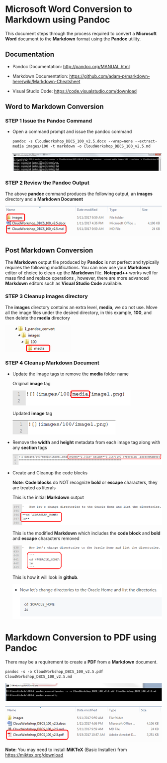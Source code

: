 #  Microsoft Word Conversion to Markdown using Pandoc

This document steps through the process required to convert a **Microsoft Word** document to the **Markdown** format using the **Pandoc** utility.

##  Documentation

-  Pandoc Documentation:  <http://pandoc.org/MANUAL.html>

-  Markdown Documentation:  <https://github.com/adam-p/markdown-here/wiki/Markdown-Cheatsheet>

-  Visual Studio Code:  <https://code.visualstudio.com/download>

##  Word to Markdown Conversion

### **STEP 1** Issue the Pandoc Command

-  Open a command prompt and issue the pandoc command

	```
	pandoc -s CloudWorkshop_DBCS_100_v2.5.docx --wrap=none --extract-media images/100 -t markdown -o CloudWorkshop_DBCS_100_v2.5.md 
	```

	![](images/pandocsconversion/image1.png)

### **STEP 2** Review the Pandoc Output

The above **pandoc** command produces the following output, an **images** directory and a **Markdown Document**

![](images/pandocsconversion/image2.png)

##  Post Markdown Conversion

The **Markdown** output file produced by **Pandoc** is not perfect and typically requires the following modifications. You can now use your **Markdown** editor of choice to clean-up the **Markdown** file. **Notepad++** works well for mass find and replace operations , however, there are more advanced **Markdown** editors such as **Visual Studio Code** available.

### **STEP 3**  Cleanup images directory

The **images** directory contains an extra level, **media**, we do not use. Move all the image files under the desired directory, in this example, **100**, and then delete the **media** directory

![](images/pandocsconversion/image3.png)

### **STEP 4** Cleanup Markdown Document

-  Update the image tags to remove the **media** folder name

	Original **image** tag

	![](images/pandocsconversion/image10.png)

	Updated **image** tag

	![](images/pandocsconversion/image11.png)

-  Remove the **width** and **height** metadata from each image tag along with any **section** tags

	![](images/pandocsconversion/image4.png)

-  Create and Cleanup the code blocks

	**Note**:  **Code blocks** do NOT recognize **bold** or **escape** characters, they are treated as literals

	This is the initial **Markdown** output

	![](images/pandocsconversion/image5.png)

	This is the modified **Markdown** which includes the **code block** and **bold** and **escape** characters removed

	![](images/pandocsconversion/image6.png)

	This is how it will look in **github**.

	![](images/pandocsconversion/image7.png)

#  Markdown Conversion to PDF using Pandoc

There may be a requirement to create a **PDF** from a **Markdown** document.

```
pandoc -s -o CloudWorkshop_DBCS_100_v2.5.pdf CloudWorkshop_DBCS_100_v2.5.md
```

![](images/pandocsconversion/image8.png)

![](images/pandocsconversion/image9.png)

**Note**: You may need to install **MiKTeX** (Basic Installer) from <https://miktex.org/download>

